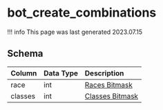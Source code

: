 # bot_create_combinations

!!! info
	This page was last generated 2023.07.15

## Schema

| Column | Data Type | Description |
| :--- | :--- | :--- |
| race | int | [Races Bitmask](../../../../categories/npc/race-list) |
| classes | int | [Classes Bitmask](../../../../server/player/class-list) |

